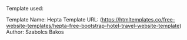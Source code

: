 Template used:

Template Name: Hepta
Template URL: (https://htmltemplates.co/free-website-templates/hepta-free-bootstrap-hotel-travel-website-template)
Author: Szabolcs Bakos
